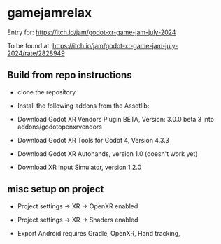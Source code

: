 # gamejamrelax

Entry for: https://itch.io/jam/godot-xr-game-jam-july-2024

To be found at: https://itch.io/jam/godot-xr-game-jam-july-2024/rate/2828949


## Build from repo instructions

* clone the repository

* Install the following addons from the Assetlib:

* Download Godot XR Vendors Plugin BETA, Version: 3.0.0 beta 3  into addons/godotopenxrvendors

* Download Godot XR Tools for Godot 4, Version 4.3.3

* Download Godot XR Autohands, version 1.0  (doesn't work yet)

* Download XR Input Simulator, version 1.2.0


## misc setup on project

* Project settings -> XR -> OpenXR enabled

* Project settings -> XR -> Shaders enabled

* Export Android requires Gradle, OpenXR, Hand tracking, 
